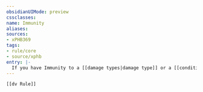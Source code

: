 ```yaml
---
obsidianUIMode: preview
cssclasses:
name: Immunity
aliases:
sources:
- xPHB369
tags:
- rule/core
- source/xphb
entry: |-
  If you have Immunity to a [[damage types|damage type]] or a [[condition]], it doesn't affect you in any way.
---
```


```meta-bind-embed
[[dv Rule]]
```